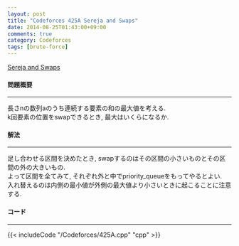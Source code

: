 ```yaml
---
layout: post
title: "Codeforces 425A Sereja and Swaps"
date: 2014-08-25T01:43:00+09:00
comments: true
category: Codeforces
tags: [brute-force]
---
```


[Sereja and Swaps](http://codeforces.com/contest/425/problem/A)

#### 問題概要

****

長さnの数列aのうち連続する要素の和の最大値を考える.  
k回要素の位置をswapできるとき, 最大はいくらになるか.

#### 解法

****

足し合わせる区間を決めたとき, swapするのはその区間の小さいものとその区間の外の大きいもの.  
よって区間を全てみて, それぞれ外と中でpriority_queueをもってやるとよい.  
入れ替えるのは内側の最小値が外側の最大値より小さいときに起こることに注意する.

#### コード

****

{{< includeCode "/Codeforces/425A.cpp" "cpp" >}}
